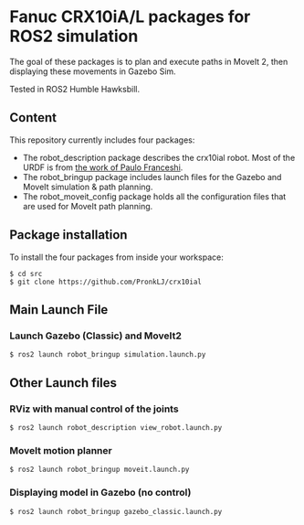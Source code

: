 # Fanuc CRX10iA/L packages for ROS2 simulation
The goal of these packages is to plan and execute paths in MoveIt 2, then displaying these movements in Gazebo Sim.

Tested in ROS2 Humble Hawksbill.

## Content
This repository currently includes four packages:
* The robot_description package describes the crx10ial robot. Most of the URDF is from [the work of Paulo Franceshi](https://github.com/paolofrance/crx_description).
* The robot_bringup package includes launch files for the Gazebo and MoveIt simulation & path planning.
* The robot_moveit_config package holds all the configuration files that are used for MoveIt path planning.

## Package installation

To install the four packages from inside your workspace:
```console
$ cd src
$ git clone https://github.com/PronkLJ/crx10ial
```

## Main Launch File
### Launch Gazebo (Classic) and MoveIt2
```console
$ ros2 launch robot_bringup simulation.launch.py
```

## Other Launch files
### RViz with manual control of the joints
```console
$ ros2 launch robot_description view_robot.launch.py
```
### MoveIt motion planner
```console
$ ros2 launch robot_bringup moveit.launch.py
```
### Displaying model in Gazebo (no control)
```console
$ ros2 launch robot_bringup gazebo_classic.launch.py
```

